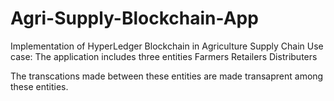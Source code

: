 # Agri-Supply-Blockchain-App
Implementation of HyperLedger Blockchain in Agriculture Supply Chain
Use case: The application includes three entities
Farmers
Retailers
Distributers

The transcations made between these entities are made transaprent among these entities.
